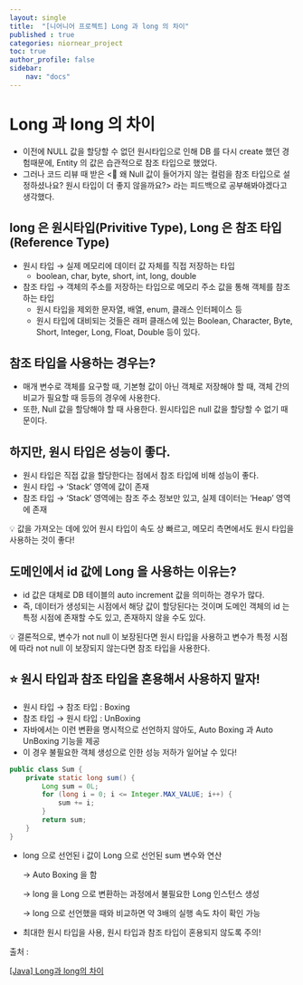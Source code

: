 ```yaml
---
layout: single
title:  "[니어니어 프로젝트] Long 과 long 의 차이"
published : true
categories: niornear_project
toc: true
author_profile: false
sidebar:
    nav: "docs"
---
```


# Long 과 long 의 차이

- 이전에 NULL 값을 할당할 수 없던 원시타입으로 인해 DB 를 다시 create 했던 경험때문에, Entity 의 값은 습관적으로 참조 타입으로 했었다.
- 그러나 코드 리뷰 때 받은 <🤔 왜 Null 값이 들어가지 않는 컬럼을 참조 타입으로 설정하셨나요? 원시 타입이 더 좋지 않을까요?> 라는 피드백으로 공부해봐야겠다고 생각했다.

## long 은 원시타입(Privitive Type), Long 은 참조 타입(Reference Type)

- 원시 타입 → 실제 메모리에 데이터 값 자체를 직접 저장하는 타입
    - boolean, char, byte, short, int, long, double
- 참조 타입 → 객체의 주소를 저장하는 타입으로 메모리 주소 값을 통해 객체를 참조하는 타입
    - 원시 타입을 제외한 문자열, 배열, enum, 클래스 인터페이스 등
    - 원시 타입에 대비되는 것들은 래퍼 클래스에 있는 Boolean, Character, Byte, Short, Integer, Long, Float, Double 등이 있다.

## 참조 타입을 사용하는 경우는?

- 매개 변수로 객체를 요구할 때, 기본형 값이 아닌 객체로 저장해야 할 때, 객체 간의 비교가 필요할 때 등등의 경우에 사용한다.
- 또한, Null 값을 할당해야 할 때 사용한다. 원시타입은 null 값을 할당할 수 없기 때문이다.

## 하지만, 원시 타입은 성능이 좋다.

- 원시 타입은 직접 값을 할당한다는 점에서 참조 타입에 비해 성능이 좋다.
- 원시 타입 → ‘Stack’ 영역에 값이 존재
- 참조 타입 → ‘Stack’ 영역에는 참조 주소 정보만 있고, 실제 데이터는 ‘Heap’ 영역에 존재

<aside>
💡 값을 가져오는 데에 있어 원시 타입이 속도 상 빠르고, 메모리 측면에서도 원시 타입을 사용하는 것이 좋다!

</aside>

## 도메인에서 id 값에 Long 을 사용하는 이유는?

- id 값은 대체로 DB 테이블의 auto increment 값을 의미하는 경우가 많다.
- 즉, 데이터가 생성되는 시점에서 해당 값이 할당된다는 것이며 도메인 객체의 id 는 특정 시점에 존재할 수도 있고, 존재하지 않을 수도 있다.

<aside>
💡 결론적으로, 변수가 not null 이 보장된다면 원시 타입을 사용하고 변수가 특정 시점에 따라 not null 이 보장되지 않는다면 참조 타입을 사용한다.

</aside>

## ⭐ 원시 타입과 참조 타입을 혼용해서 사용하지 말자!

- 원시 타입 → 참조 타입 : Boxing
- 참조 타입 → 원시 타입 : UnBoxing
- 자바에서는 이런 변환을 명시적으로 선언하지 않아도, Auto Boxing 과 Auto UnBoxing 기능을 제공
- 이 경우 불필요한 객체 생성으로 인한 성능 저하가 일어날 수 있다!

```java
public class Sum {
    private static long sum() {
        Long sum = 0L;
        for (long i = 0; i <= Integer.MAX_VALUE; i++) {
            sum += i;
        }
        return sum;
    }
}
```

- long 으로 선언된 i 값이 Long 으로 선언된 sum 변수와 연산
  
    → Auto Boxing 을 함
    
    → long 을 Long 으로 변환하는 과정에서 불필요한 Long 인스턴스 생성
    
    → long 으로 선언했을 때와 비교하면 약 3배의 실행 속도 차이 확인 가능
    
- 최대한 원시 타입을 사용, 원시 타입과 참조 타입이 혼용되지 않도록 주의!

출처 :

[[Java] Long과 long의 차이](https://bluemoon-clover.tistory.com/129)